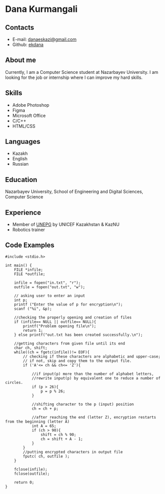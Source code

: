 # Dana Kurmangali
## Contacts
* E-mail: danaeskazi@gmail.com
* Github: [ekdana](https://github.com/ekdana)
  
## About me
Currently, I am a Computer Science student at Nazarbayev University. I am looking for the job or internship where I can improve my hard skills. 

## Skills
* Adobe Photoshop
* Figma
* Microsoft Office
* C/C++
* HTML/CSS 

## Languages
* Kazakh
* English
* Russian
  
## Education
Nazarbayev University, School of Engineering and Digital Sciences, Computer Science

## Experience
* Member of [UNEPG](https://unisat.kz/) by UNICEF Kazakhstan & KazNU
* Robotics trainer
  
## Code Examples
```
#include <stdio.h>

int main() {
	FILE *infile;
	FILE *outfile;

	infile = fopen("in.txt", "r");
	outfile = fopen("out.txt", "w");

	// asking user to enter an input
	int p;
	printf ("Enter the value of p for encryption\n");
	scanf ("%i", &p);

	//checking the properly opening and creation of files
	if (infile== NULL || outfile== NULL){
		printf("Problem opening file\n");
		return 1;
	} else printf("out.txt has been created successfully.\n");

	//getting characters from given file until its end
	char ch, shift;
	while((ch = fgetc(infile))!= EOF){
		// checking if these characters are alphabetic and upper-case;
		// if not, skip and copy them to the output file.
		if ('A'<= ch && ch<= 'Z'){

			//if input(p) more than the number of alphabet letters,
			//rewrite input(p) by equivalent one to reduce a number of circles.
			if (p > 26){
				p = p % 26;
			}

			//shifting character to the p (input) position
			ch = ch + p;

			//after reaching the end (letter Z), encryption restarts from the beginning (letter A)
			int A = 65;
			if (ch > 90){
				shift = ch % 90;
				ch = shift + A - 1;
			}
		}
		//putting encrypted characters in output file
		fputc( ch, outfile );
	}

	fclose(infile);
	fclose(outfile);

	return 0;
}

```

